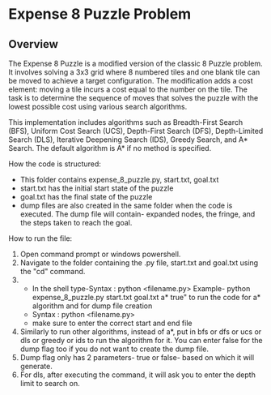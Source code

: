 # **Expense 8 Puzzle Problem**

## **Overview**
The Expense 8 Puzzle is a modified version of the classic 8 Puzzle problem. It involves solving a 3x3 grid where 8 numbered tiles and one blank tile can be moved to achieve a target configuration. The modification adds a cost element: moving a tile incurs a cost equal to the number on the tile. The task is to determine the sequence of moves that solves the puzzle with the lowest possible cost using various search algorithms.

This implementation includes algorithms such as Breadth-First Search (BFS), Uniform Cost Search (UCS), Depth-First Search (DFS), Depth-Limited Search (DLS), Iterative Deepening Search (IDS), Greedy Search, and A* Search. The default algorithm is A* if no method is specified.

How the code is structured: 
- This folder contains expense_8_puzzle.py, start.txt, goal.txt
- start.txt has the initial start state of the puzzle
- goal.txt has the final state of the puzzle
- dump files are also created in the same folder when the code is executed. The dump file will contain- expanded nodes, the fringe, and the steps taken to reach the goal.

How to run the file:

1) Open command prompt or windows powershell.
2) Navigate to the folder containing the .py file, start.txt and goal.txt using the "cd" command.
3) - In the shell type-Syntax : python <filename.py> <startfile> <endfile> <algorithm> <dumpflag>
     Example- python expense_8_puzzle.py start.txt goal.txt a* true" to run the code for a* algorithm and for dump file creation 
   - Syntax : python <filename.py> <startfile> <endfile> <algorithm> <dumpflag>
   - make sure to enter the correct start and end file
4) Similarly to run other algorithms, instead of a*, put in bfs or dfs or ucs or dls or greedy or ids to run the algorithm for it. You can enter false for the dump flag too if you do not want to create the dump file. 
5) Dump flag only has 2 parameters- true or false- based on which it will generate.
6) For dls, after executing the command, it will ask you to enter the depth limit to search on.

